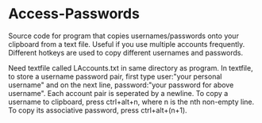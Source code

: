 # Access-Passwords
Source code for program that copies usernames/passwords onto your clipboard from a text file. Useful if you use multiple accounts frequently. Different hotkeys are used to copy different usernames and passwords.

Need textfile called LAccounts.txt in same directory as program. In textfile, to store a username password pair, first type user:"your personal username" and on the next line,
password:"your password for above username". Each account pair is seperated by a newline. To copy a username to clipboard, press ctrl+alt+n, where n is the nth non-empty line. To copy its associative password, press ctrl+alt+(n+1).


